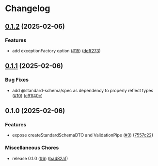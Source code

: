 # Changelog

## [0.1.2](https://github.com/LancelotP/nestjs-standard-schema/compare/v0.1.1...v0.1.2) (2025-02-06)


### Features

* add exceptionFactory option ([#15](https://github.com/LancelotP/nestjs-standard-schema/issues/15)) ([deff273](https://github.com/LancelotP/nestjs-standard-schema/commit/deff2737b384eadd1f2d43b085414fa5e8792ac3))

## [0.1.1](https://github.com/LancelotP/nestjs-standard-schema/compare/v0.1.0...v0.1.1) (2025-02-06)


### Bug Fixes

* add @standard-schema/spec as dependency to properly reflect types ([#10](https://github.com/LancelotP/nestjs-standard-schema/issues/10)) ([c91f40c](https://github.com/LancelotP/nestjs-standard-schema/commit/c91f40c3c24efeec06662505e772fb89d9f7cc21))

## 0.1.0 (2025-02-06)


### Features

* expose createStandardSchemaDTO and ValidationPipe ([#3](https://github.com/LancelotP/nestjs-standard-schema/issues/3)) ([7557c22](https://github.com/LancelotP/nestjs-standard-schema/commit/7557c22a77a503bf98a4b13de9489a762ed44b1b))


### Miscellaneous Chores

* release 0.1.0 ([#6](https://github.com/LancelotP/nestjs-standard-schema/issues/6)) ([ba482a1](https://github.com/LancelotP/nestjs-standard-schema/commit/ba482a17727ab0ac522fc86f97d9401be79384dd))
